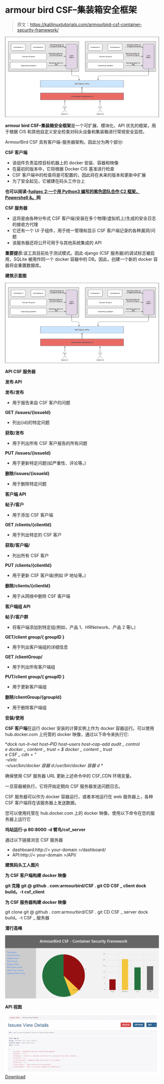 # armour bird CSF–集装箱安全框架

> 原文：<https://kalilinuxtutorials.com/armourbird-csf-container-security-framework/>

[![ArmourBird CSF – Container Security Framework](img//7e9290408fe2d6ff9a31f494eeb073c8.png "ArmourBird CSF – Container Security Framework")](https://1.bp.blogspot.com/-0_EVFhWsBEg/XY9DXcV7mvI/AAAAAAAACpo/ArsinRfQUNgbiDBwYTYHZaC8Z6sWVsOmgCLcBGAsYHQ/s1600/Architecture%2BDiagram.png)

**armour bird CSF–集装箱安全框架**是一个可扩展、模块化、API 优先的框架，用于根据 CIS 和其他自定义安全检查对码头设备和集装箱进行常规安全监控。

ArmourBird CSF 具有客户端-服务器架构，因此分为两个部分:

**CSF 客户端**

*   该组件负责监控目标机器上的 docker 安装、容器和映像
*   在最初的版本中，它将根据 Docker CIS 基准进行检查
*   CSF 客户端中的检查将是可配置的，因此将在未来的版本和更新中扩展
*   为了安全起见，它被建在码头工作台上

**也可以阅读-[fudgec 2:一个用 Python3 编写的紫色团队合作 C2 框架，Powershell &。](https://kalilinuxtutorials.com/fudgec2-a-collaborative-c2-framework-for-purple-teaming-written-in-python3-powershell-net/)网**

**CSF 服务器**

*   这将是由各种分布式 CSF 客户端(安装在多个物理/虚拟机上)生成的安全日志的接收方代理
*   它还有一个 UI 子组件，用于统一管理和显示 CSF 客户端记录的各种漏洞/问题
*   该服务器还将公开可用于与其他系统集成的 API

**重要提示**:该工具目前处于测试模式。因此 django (CSF 服务器)的调试标志被启用，SQLite 被用作同一个 docker 容器中的 DB。因此，创建一个新的 docker 容器将会重置数据库。

**建筑示意图**

![ArmourBird CSF – Container Security Framework](img//7e9290408fe2d6ff9a31f494eeb073c8.png "ArmourBird CSF – Container Security Framework")

**API CSF 服务器**

**发布 API**

**发布/发布**

*   用于报告来自 CSF 客户的问题

**GET /issues/{issueId}**

*   列出{id}的特定问题

**获取/发布**

*   用于列出所有 CSF 客户报告的所有问题

**PUT /issues/{issueId}**

*   用于更新特定问题(如严重性、评论等。)

**删除/issues/{issueId}**

*   用于删除特定问题

**客户端 API**

**帖子/客户**

*   用于添加 CSF 客户端

**GET /clients/{clientId}**

*   用于列出特定的 CSF 客户

**获取/客户端/**

*   列出所有 CSF 客户

**PUT /clients/{clientId}**

*   用于更新 CSF 客户端(例如 IP 地址等。)

**删除/clients/{clientId}**

*   用于从网络中删除 CSF 客户端

**客户端组 API**

**帖子/客户群**

*   将客户端添加到特定组(例如，产品 1、HRNetwork、产品 2 等)。)

**GET/client group/{ groupID }**

*   用于列出客户端组的详细信息

**GET /clientGroup/**

*   用于列出所有客户端组

**PUT/client group/{ groupID }**

*   用于更新客户端组

**删除/clientGroup/{groupId}**

*   用于删除客户端组

**安装/使用**

**CSF 客户端**在运行 docker 安装的计算实例上作为 docker 容器运行。可以使用 hub.docker.com 上托管的 docker 映像，通过以下命令来执行它:

**dock run-it–net host–PID host–users host–cap-add audit _ control \
e docker _ content _ trust = $ docker _ content _ trust \
e CSF _ cdn = " \
-v/etc \
-v/usr/bin/docker 容器 d:/usr/bin/docker 容器 d \** 

确保使用 CSF 服务器 URL 更新上述命令中的 CSF_CDN 环境变量。

一旦容器被执行，它将开始定期向 CSF 服务器发送问题日志。

CSF 服务器可以作为 docker 容器运行，或者本地运行在 web 服务器上，各种 CSF 客户端将在该服务器上发送数据。

您可以使用托管在 hub.docker.com 上的 docker 映像，使用以下命令在您的服务器上运行它

**坞站运行-p 80:8000 -d 臂鸟/csf_server**

通过以下链接浏览 CSF 服务器

*   dashboard:http://< your-domain >/dashboard/
*   API:http://< your-domain >/API/

**建筑码头工人图片**

**为 CSF 客户端构建 docker 映像**

**git 克隆 git @ github . com:armourbird/CSF . git
CD CSF _ client
dock build。-t csf_client**

**为 CSF 服务器构建 docker 映像**

git clone git @ github . com:armourbird/CSF . git
CD CSF _ server
dock build。-t CSF _ 服务器

**潜行高峰**

![](img//79fc34bb4585dc00edbb137a701015f9.png)

**API 视图**

![](img//8e0a04179b27822589f82a57b93a19f0.png)[Download](https://github.com/armourbird/csf)